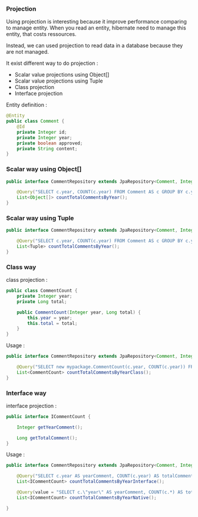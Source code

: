 ### Projection
Using projection is interesting because it improve performance comparing to manage entity.
When you read an entity, hibernate need to manage this entity, that costs ressources.

Instead, we can used projection to read data in a database because they are not managed.

It exist different way to do projection :
* Scalar value projections using Object[]
* Scalar value projections using Tuple
* Class projection
* Interface projection

Entity definition :
```java
@Entity
public class Comment {
    @Id
    private Integer id;
    private Integer year;
    private boolean approved;
    private String content;
}
```

### Scalar way using Object[]

```java
public interface CommentRepository extends JpaRepository<Comment, Integer> {

    @Query("SELECT c.year, COUNT(c.year) FROM Comment AS c GROUP BY c.year ORDER BY c.year DESC")
    List<Object[]> countTotalCommentsByYear();
}
```

### Scalar way using Tuple

```java
public interface CommentRepository extends JpaRepository<Comment, Integer> {

    @Query("SELECT c.year, COUNT(c.year) FROM Comment AS c GROUP BY c.year ORDER BY c.year DESC")
    List<Tuple> countTotalCommentsByYear();
}
```

### Class way

class projection :
```java
public class CommentCount {
    private Integer year;
    private Long total;

    public CommentCount(Integer year, Long total) {
        this.year = year;
        this.total = total;
    }
}
```

Usage :
```java
public interface CommentRepository extends JpaRepository<Comment, Integer> {

    @Query("SELECT new mypackage.CommentCount(c.year, COUNT(c.year)) FROM Comment AS c GROUP BY c.year ORDER BY c.year DESC")
    List<CommentCount> countTotalCommentsByYearClass();
}
```

### Interface way

interface projection :
```java
public interface ICommentCount {

    Integer getYearComment();

    Long getTotalComment();
}
```

Usage :
```java
public interface CommentRepository extends JpaRepository<Comment, Integer> {

    @Query("SELECT c.year AS yearComment, COUNT(c.year) AS totalComment FROM Comment AS c GROUP BY c.year ORDER BY c.year DESC")
    List<ICommentCount> countTotalCommentsByYearInterface();

    @Query(value = "SELECT c.\"year\" AS yearComment, COUNT(c.*) AS totalComment FROM \"comment\" AS c GROUP BY c.\"year\" ORDER BY c.\"year\" DESC", nativeQuery = true)
    List<ICommentCount> countTotalCommentsByYearNative();

}
```